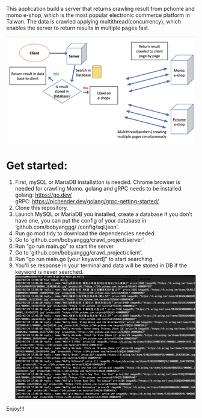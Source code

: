 This application build a server that returns crawling result from pchome and momo e-shop, which is the most popular electronic commerce platform in Taiwan.
The data is crawled applying multithread(concurrency), which enables the server to return results in multiple pages fast.

![image](https://github.com/bobyanggg/crawl_project/blob/main/resource/image/crawl_project.png)

# Get started:
1. First, mySQL or MariaDB installation is needed.
Chrome browser is needed for crawling Momo.
golang and gRPC needs to be installed.<br/>
golang: https://go.dev/<br/>
gRPC: https://pjchender.dev/golang/grpc-getting-started/<br/>
2. Clone this repository.
3. Launch MySQL or MariaDB you installed, create a database if you don’t have one, you can put the config of your database in ‘github.com/bobyanggg/ /config/sql.json’.
4. Run go mod tidy to download the dependencies needed.
5. Go to ‘github.com/bobyanggg/crawl_project/server’.
6. Run “go run main.go” to start the server
7. Go to ‘github.com/bobyanggg/crawl_project/client’.
8. Run “go run main.go [your keyword]” to start searching.
9. You'll se response in your terminal and data will be stored in DB if the keyword is never searched.
![image](https://github.com/bobyanggg/crawl_project/blob/main/resource/image/response.png)

Enjoy!!!
